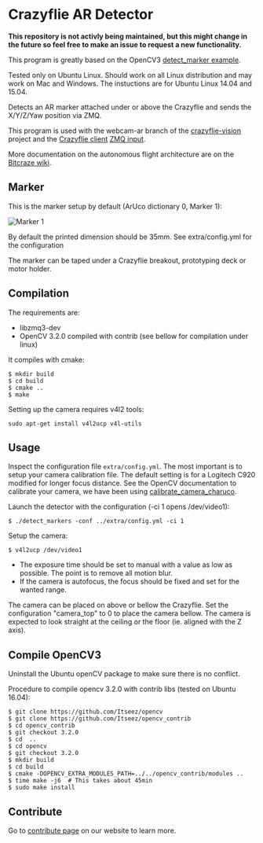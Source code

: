 Crazyflie AR Detector
=====================

**This repository is not activly being maintained, but this might change in the future so feel free to make an issue to request a new functionality.**


This program is greatly based on the OpenCV3 [detect_marker example](https://github.com/Itseez/opencv_contrib/blob/master/modules/aruco/samples/detect_markers.cpp).

Tested only on Ubuntu Linux. Should work on all Linux distribution and may work
on Mac and Windows. The instuctions are for Ubuntu Linux 14.04 and 15.04.

Detects an AR marker attached under or above the
Crazyflie and sends the X/Y/Z/Yaw position via ZMQ.

This program is used with the webcam-ar branch of the [crazyflie-vision](https://github.com/bitcraze/crazyflie-vision/tree/webcam-ar)
project and the [Crazyflie client](https://github.com/bitcraze/crazyflie-clients-python)
[ZMQ input](https://wiki.bitcraze.io/doc:crazyflie:client:pycfclient:zmq#input_device).

More documentation on the autonomous flight architecture are on the
[Bitcraze wiki](https://wiki.bitcraze.io/doc:crazyflie:vision:index).

Marker
------

This is the marker setup by default (ArUco dictionary 0, Marker 1):

![Marker 1](extra/1.png)

By default the printed dimension should be 35mm. See extra/config.yml for
the configuration

The marker can be taped under a Crazyflie breakout, prototyping deck or motor holder.

Compilation
-----------

The requirements are:
 - libzmq3-dev
 - OpenCV 3.2.0 compiled with contrib (see bellow for compilation under linux)

It compiles with cmake:

```
$ mkdir build
$ cd build
$ cmake ..
$ make
```

Setting up the camera requires v4l2 tools:
```
sudo apt-get install v4l2ucp v4l-utils
```


Usage
-----

Inspect the configuration file ```extra/config.yml```. The most important is to
setup your camera calibration file. The default setting is for a Logitech C920
modified for longer focus distance. See the OpenCV documentation to calibrate
your camera, we have been using
[calibrate_camera_charuco](https://github.com/Itseez/opencv_contrib/blob/master/modules/aruco/samples/calibrate_camera_charuco.cpp).


Launch the detector with the configuration (-ci 1 opens /dev/video1):
```
$ ./detect_markers -conf ../extra/config.yml -ci 1
```

Setup the camera:
```
$ v4l2ucp /dev/video1
```
 - The exposure time should be set to manual with a value as low as possible. The point is to remove all motion blur.
 - If the camera is autofocus, the focus should be fixed and set for the wanted range.

The camera can be placed on above or bellow the Crazyflie. Set the configuration
"camera_top" to 0 to place the camera bellow. The camera is expected to look straight at the ceiling
or the floor (ie. aligned with the Z axis).

Compile OpenCV3
---------------

Uninstall the Ubuntu openCV package to make sure there is no conflict.

Procedure to compile opencv 3.2.0 with contrib libs (tested on Ubuntu 16.04):
```
$ git clone https://github.com/Itseez/opencv
$ git clone https://github.com/Itseez/opencv_contrib
$ cd opencv_contrib
$ git checkout 3.2.0
$ cd  ..
$ cd opencv
$ git checkout 3.2.0
$ mkdir build
$ cd build
$ cmake -DOPENCV_EXTRA_MODULES_PATH=../../opencv_contrib/modules ..
$ time make -j6  # This takes about 45min
$ sudo make install
```

## Contribute

Go to [contribute page](https://www.bitcraze.io/contribute/) on our website to learn more.
